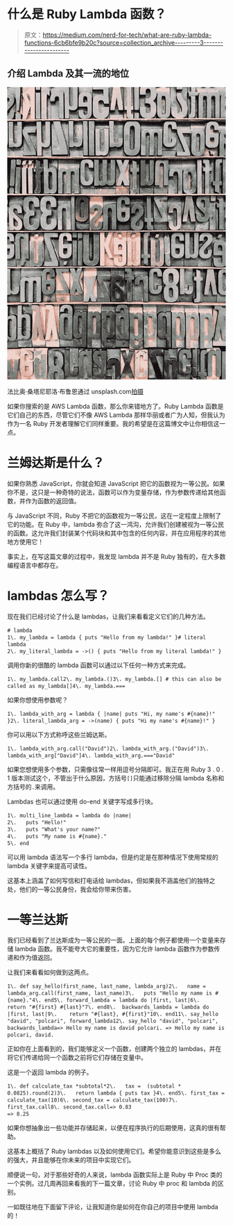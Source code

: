 # 什么是 Ruby Lambda 函数？

> 原文：<https://medium.com/nerd-for-tech/what-are-ruby-lambda-functions-6cb6bfe9b20c?source=collection_archive---------3----------------------->

## 介绍 Lambda 及其一流的地位

![](img/1c6026f972269d71bd9c22c4b7c138a8.png)

法比奥·桑塔尼耶洛·布鲁恩通过 unsplash.com[拍摄](https://unsplash.com/photos/Y6tGu-OH8lA)

如果你搜索的是 AWS Lambda 函数，那么你来错地方了。Ruby Lambda 函数是它们自己的东西，尽管它们不像 AWS Lambda 那样华丽或者广为人知，但我认为作为一名 Ruby 开发者理解它们同样重要。我的希望是在这篇博文中让你相信这一点。

# 兰姆达斯是什么？

如果你熟悉 JavaScript，你就会知道 JavaScript 把它的函数视为一等公民。如果你不是，这只是一种奇特的说法，函数可以作为变量存储，作为参数传递给其他函数，并作为函数的返回值。

与 JavaScript 不同，Ruby 不把它的函数视为一等公民，这在一定程度上限制了它的功能。在 Ruby 中，lambda 弥合了这一鸿沟，允许我们创建被视为一等公民的函数。这允许我们封装某个代码块和其中包含的任何内容，并在应用程序的其他地方使用它！

事实上，在写这篇文章的过程中，我发现 lambda 并不是 Ruby 独有的，在大多数编程语言中都存在。

# lambdas 怎么写？

现在我们已经讨论了什么是 lambdas，让我们来看看定义它们的几种方法。

```
# lambda
1\. my_lambda = lambda { puts "Hello from my lambda!" }# literal lambda
2\. my_literal_lambda = ->() { puts "Hello from my literal lambda!" }
```

调用你新的很酷的 lambda 函数可以通过以下任何一种方式来完成。

```
1\. my_lambda.call2\. my_lambda.()3\. my_lambda.[] # this can also be called as my_lambda[]4\. my_lambda.===
```

如果你想使用参数呢？

```
1\. lambda_with_arg = lambda { |name| puts "Hi, my name's #{name}!" }2\. literal_lambda_arg = ->(name) { puts "Hi my name's #{name}!" }
```

你可以用以下方式称呼这些兰姆达斯。

```
1\. lambda_with_arg.call("David")2\. lambda_with_arg.("David")3\. lambda_with_arg["David"]4\. lambda_with_arg.==="David"
```

如果您想使用多个参数，只需像往常一样用逗号分隔即可。我正在用 Ruby 3 . 0 . 1 版本测试这个，不管出于什么原因，方括号`[]`只能通过移除分隔 lambda 名称和方括号的`.`来调用。

Lambdas 也可以通过使用 do-end 关键字写成多行块。

```
1\. multi_line_lambda = lambda do |name|
2\.   puts "Hello!"
3\.   puts "What's your name?"
4\.   puts "My name is #{name}."
5\. end
```

可以用 lambda 语法写一个多行 lambda，但是约定是在那种情况下使用常规的 lambda 关键字来提高可读性。

这基本上涵盖了如何写信和打电话给 lambdas，但如果我不涵盖他们的独特之处，他们的一等公民身份，我会给你带来伤害。

# 一等兰达斯

我们已经看到了兰达斯成为一等公民的一面。上面的每个例子都使用一个变量来存储 lambda 函数。我不能夸大它的重要性，因为它允许 lambda 函数作为参数传递和作为值返回。

让我们来看看如何做到这两点。

```
1\. def say_hello(first_name, last_name, lambda_arg)2\.   name = lambda_arg.call(first_name, last_name)3\.   puts "Hello my name is #{name}."4\. end5\. forward_lambda = lambda do |first, last|6\.   return "#{first} #{last}"7\. end8\.  backwards_lambda = lambda do |first, last|9\.    return "#{last}, #{first}"10\. end11\. say_hello "david", "polcari", forward_lambda12\. say_hello "david", "polcari", backwards_lambda=> Hello my name is david polcari. => Hello my name is polcari, david.
```

正如你在上面看到的，我们能够定义一个函数，创建两个独立的 lambdas，并在将它们传递给同一个函数之前将它们存储在变量中。

这是一个返回 lambda 的例子。

```
1\. def calculate_tax *subtotal*2\.   tax =  (subtotal * 0.0825).round(2)3\.   return lambda { puts tax }4\. end5\. first_tax = calculate_tax(10)6\. second_tax = calculate_tax(100)7\. first_tax.call8\. second_tax.call=> 0.83
=> 8.25
```

如果你想抽象出一些功能并存储起来，以便在程序执行的后期使用，这真的很有帮助。

这基本上概括了 Ruby lambdas 以及如何使用它们。希望你能意识到这些是多么的强大，并且能够在你未来的项目中实现它们。

顺便说一句，对于那些好奇的人来说，lambda 函数实际上是 Ruby 中 Proc 类的一个实例。过几周再回来看我的下一篇文章，讨论 Ruby 中 proc 和 lambda 的区别。

一如既往地在下面留下评论，让我知道你是如何在你自己的项目中使用 lambda 的！